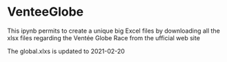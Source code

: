 # VenteeGlobe

This ipynb permits to create a unique big Excel files by downloading all the xlsx files regarding the Ventée Globe Race from the ufficial web site

The global.xlxs is updated to 2021-02-20
